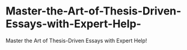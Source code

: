 # Master-the-Art-of-Thesis-Driven-Essays-with-Expert-Help-
Master the Art of Thesis-Driven Essays with Expert Help!

